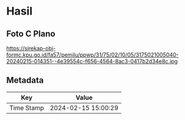 # Hasil

## Foto C Plano

https://sirekap-obj-formc.kpu.go.id/fa57/pemilu/ppwp/31/75/02/10/05/3175021005040-20240215-014351--4e39554c-f656-4564-8ac3-0417b2d34e8c.jpg


## Metadata

| Key        | Value               |
| ---------- | ------------------- |
| Time Stamp | 2024-02-15 15:00:29 |



